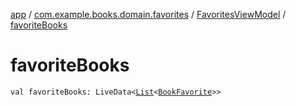 [app](../../index.md) / [com.example.books.domain.favorites](../index.md) / [FavoritesViewModel](index.md) / [favoriteBooks](./favorite-books.md)

# favoriteBooks

`val favoriteBooks: LiveData<`[`List`](https://kotlinlang.org/api/latest/jvm/stdlib/kotlin.collections/-list/index.html)`<`[`BookFavorite`](../../com.example.books.data.favorites/-book-favorite/index.md)`>>`